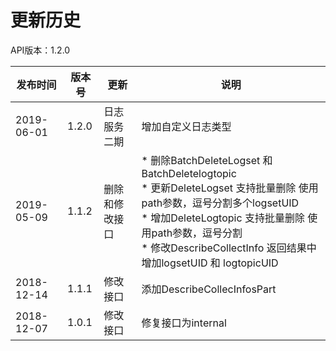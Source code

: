 # 更新历史 #
API版本：1.2.0

|发布时间|版本号|更新|说明|
|---|---|---|---|
|2019-06-01|1.2.0 |日志服务二期|增加自定义日志类型 |
|2019-05-09|1.1.2 |删除和修改接口|* 删除BatchDeleteLogset 和BatchDeletelogtopic<br>* 更新DeleteLogset 支持批量删除 使用path参数，逗号分割多个logsetUID<br>* 增加DeleteLogtopic 支持批量删除 使用path参数，逗号分割<br>* 修改DescribeCollectInfo 返回结果中增加logsetUID 和 logtopicUID |
|2018-12-14|1.1.1 |修改接口|添加DescribeCollecInfosPart |
|2018-12-07|1.0.1 |修改接口|修复接口为internal |


